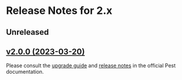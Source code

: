 # Release Notes for 2.x

## Unreleased

## [v2.0.0 (2023-03-20)](https://github.com/pestphp/pest-plugin/compare/v1.0.0...v2.0.0)

Please consult the [upgrade guide](https://pestphp.com/docs/upgrade-guide) and [release notes](https://pestphp.com/docs/announcing-pest2) in the official Pest documentation.

